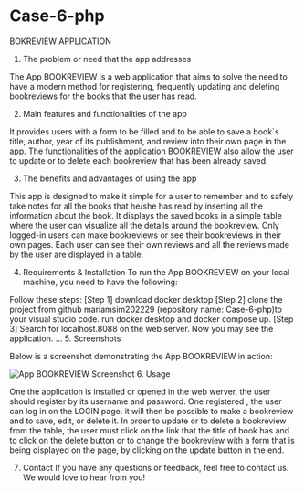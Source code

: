 # Case-6-php

BOKREVIEW APPLICATION

1. The problem or need that the app addresses

The App BOOKREVIEW is a web application that aims to solve the need to have a modern method for registering, frequently updating and deleting bookreviews for the books that the user has read. 

2. Main features and functionalities of the app

It provides users with a form to be filled and to be able to save a book`s title, author, year of its publishment, and review into their own page in the app. The functionalities of the application BOOKREVIEW also allow the user to update or to delete each bookreview that has been already saved. 

3. The benefits and advantages of using the app

This app is designed to make it simple for a user to remember and to safely take notes for all the books that he/she has read by inserting all the information about the book. It displays the saved books in a simple table where the user can visualize all the details around the bookreview. Only logged-in users can make bookreviews or see their bookreviews in their own pages. Each user can see their own reviews and all the reviews made by the user are displayed in a table. 

4. Requirements & Installation
To run the App BOOKREVIEW on your local machine, you need to have the following:

Follow these steps: 
[Step 1] download docker desktop 
[Step 2] clone the project from github mariamsim202229 (repository name: Case-6-php)to your visual studio code. run docker desktop and docker compose up. 
[Step 3] Search for localhost.8088 on the web server. Now you may see the application.
...
5. Screenshots

Below is a screenshot demonstrating the App BOOKREVIEW in action:


![App BOOKREVIEW Screenshot](../localhost_8088_register.php-min.png)
6. Usage

One the application is installed or opened in the web werver, the user should register by its username and password. One registered , the user can log in on the LOGIN page. it will then be possible to make a bookreview and to save, edit, or delete it. In order to update or to delete a bookreview from the table, the user must click on the link that the title of book has and to click on the delete button or to change the bookreview with a form that is being displayed on the page, by clicking on the update button in the end. 

7. Contact
If you have any questions or feedback, feel free to contact us. We would love to hear from you!
